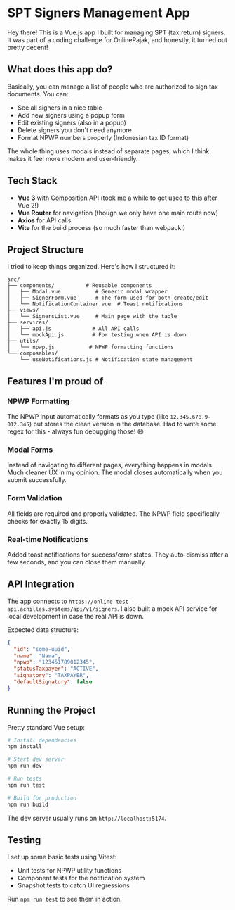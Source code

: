 # SPT Signers Management App

Hey there! This is a Vue.js app I built for managing SPT (tax return) signers. It was part of a coding challenge for OnlinePajak, and honestly, it turned out pretty decent!

## What does this app do?

Basically, you can manage a list of people who are authorized to sign tax documents. You can:
- See all signers in a nice table
- Add new signers using a popup form
- Edit existing signers (also in a popup)
- Delete signers you don't need anymore
- Format NPWP numbers properly (Indonesian tax ID format)

The whole thing uses modals instead of separate pages, which I think makes it feel more modern and user-friendly.

## Tech Stack

- **Vue 3** with Composition API (took me a while to get used to this after Vue 2!)
- **Vue Router** for navigation (though we only have one main route now)
- **Axios** for API calls
- **Vite** for the build process (so much faster than webpack!)

## Project Structure

I tried to keep things organized. Here's how I structured it:

```
src/
├── components/          # Reusable components
│   ├── Modal.vue           # Generic modal wrapper
│   ├── SignerForm.vue      # The form used for both create/edit
│   └── NotificationContainer.vue  # Toast notifications
├── views/
│   └── SignersList.vue     # Main page with the table
├── services/
│   ├── api.js             # All API calls
│   └── mockApi.js         # For testing when API is down
├── utils/
│   └── npwp.js           # NPWP formatting functions
└── composables/
    └── useNotifications.js # Notification state management
```

## Features I'm proud of

### NPWP Formatting
The NPWP input automatically formats as you type (like `12.345.678.9-012.345`) but stores the clean version in the database. Had to write some regex for this - always fun debugging those! 😅

### Modal Forms
Instead of navigating to different pages, everything happens in modals. Much cleaner UX in my opinion. The modal closes automatically when you submit successfully.

### Form Validation
All fields are required and properly validated. The NPWP field specifically checks for exactly 15 digits.

### Real-time Notifications
Added toast notifications for success/error states. They auto-dismiss after a few seconds, and you can close them manually.

## API Integration

The app connects to `https://online-test-api.achilles.systems/api/v1/signers`. I also built a mock API service for local development in case the real API is down.

Expected data structure:
```json
{
  "id": "some-uuid",
  "name": "Nama",
  "npwp": "123451789012345",
  "statusTaxpayer": "ACTIVE",
  "signatory": "TAXPAYER",
  "defaultSignatory": false
}
```

## Running the Project

Pretty standard Vue setup:

```bash
# Install dependencies
npm install

# Start dev server
npm run dev

# Run tests
npm run test

# Build for production
npm run build
```

The dev server usually runs on `http://localhost:5174`.

## Testing

I set up some basic tests using Vitest:
- Unit tests for NPWP utility functions
- Component tests for the notification system
- Snapshot tests to catch UI regressions

Run `npm run test` to see them in action.

